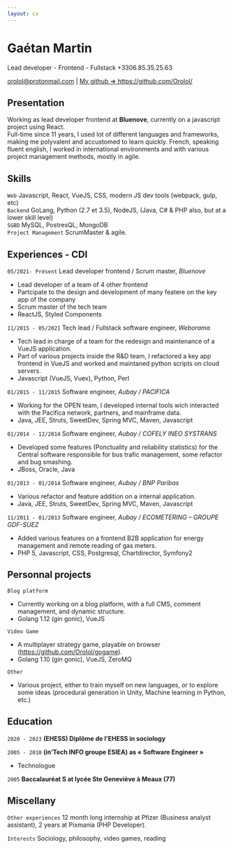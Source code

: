 ```yaml
---
layout: cv
---
```


# Gaétan Martin
Lead developer - Frontend - Fullstack
+3306.85.35.25.63

<div id="webaddress">
<a href="mailto:orolol@protonmail.com">orolol@protonmail.com</a>
| <a href="https://github.com/Orolol/">My github => https://github.com/Orolol/</a>
</div>

## Presentation

Working as lead developer frontend at **Bluenove**, currently on a javascript project using React.  
Full-time since 11 years, I used lot of different languages and frameworks, making me polyvalent and accustomed to learn quickly. French, speaking fluent english, I worked in international environments and with various project management methods, mostly in agile.

## Skills

`Web` Javascript, React, VueJS, CSS, modern JS dev tools (webpack, gulp, etc)  
`Backend` GoLang, Python (2.7 et 3.5), NodeJS, (Java, C# & PHP also, but at a lower skill level)  
`SGBD` MySQL, PostresQL, MongoDB  
`Project Management` ScrumMaster & agile. 

## Experiences - CDI  

`05/2021- Présent`
Lead developer frontend / Scrum master, *Bluenove*  
* Lead developer of a team of 4 other frontend
* Partcipate to the design and development of many featere on the key app of the company 
* Scrum master of the tech team
* ReactJS, Styled Components  

`11/2015 - 05/2021`
Tech lead / Fullstack software engineer, *Weborama*  
* Tech lead in charge of a team for the redesign and maintenance of a VueJS application.
* Part of various projects inside the R&D team, I refactored a key app frontend in VueJS and worked and maintaned python scripts on cloud servers.
* Javascript (VueJS, Vuex), Python, Perl  

`01/2015 - 11/2015`
Software engineer, *Aubay / PACIFICA*  
* Working for the OPEN team, I developed internal tools wich interacted with the Pacifica network, partners, and mainframe data.
* Java, JEE, Struts, SweetDev, Spring MVC, Maven, Javascript  

`01/2014 - 12/2014`
Software engineer, *Aubay / COFELY INEO SYSTRANS*  
* Developed some features (Ponctuality and reliability statistics) for the Central software responsible for bus trafic management, some refactor and bug smashing.
* JBoss, Oracle, Java  

`01/2013 - 01/2014`
Software engineer, *Aubay / BNP Paribas*  
* Various refactor and feature addition on a internal application.
* Java, JEE, Struts, SweetDev, Spring MVC, Maven, Javascript  

`11/2011 - 01/2013` 
Software engineer, *Aubay / ECOMETERING – GROUPE GDF-SUEZ*  
* Added various features on a frontend B2B application for energy management and remote reading of gas meters.
* PHP 5, Javascript, CSS, Postgresql, Chartdirector, Symfony2  

## Personnal projects

`Blog platform`
* Currently working on a blog platform, with a full CMS, comment management, and dynamic structure.
* Golang 1.12 (gin gonic), VueJS

`Video Game`
* A multiplayer strategy game, playable on browser (https://github.com/Orolol/gogame).
* Golang 1.10 (gin gonic), VueJS, ZeroMQ

`Other`
* Various project, either to train myself on new languages, or to explore some ideas (procedural generation in Unity, Machine learning in Python, etc.)

## Education

`2020 - 2023`
__(EHESS) Diplôme de l'EHESS in sociology__

`2005 - 2010`
__(in’Tech INFO groupe ESIEA) as « Software Engineer »__

- Technologue

`2005`
__Baccalauréat S at lycée Ste Geneviève à Meaux (77)__

## Miscellany

`Other experiences`
12 month long internship at Pfizer (Business analyst assistant), 2 years at Pixmania (PHP Developer).  

`Interests`
Sociology, philosophy, video games, reading
